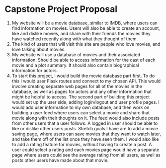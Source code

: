 # Capstone Project Proposal

1. My website will be a movie database, similar to IMDB, where users can find information on movies. Users will also be able to create an account, like and dislike movies, and share with their friends the movies they have watched recently along with what they thought of them.
2. The kind of users that will visit this site are people who love movies, and love talking about movies.
3. My website will use a database of movies and their associated information. Should be able to access information for the cast of each movie and a plot summary. It should also contain biographical information for actors.
4. To start this project, I would build the movie database part first. To do this I would user Flask routes and connect to my chosen API. This would involve creating separate web pages for all of the movies in the database, as well as pages for actors and any other information that might be helpful to access. The second part of building this project would set up the user side, adding login/logout and user profile pages. I would add user information to my own database, and then work on building a user feed where users can select a movie and share that movie along with their thoughts on it. The feed would also include posts from other users that a user follows. A logged in user should be able to like or dislike other users posts. Stretch goals I have are to add a movie saving page, where users can save movies that they want to watch later, and take them off of the list once they have seen them. I would also like to add a rating feature for movies, without having to create a post. A user could select a rating and each movies page would have a separate page where users could see the average rating from all users, as well as posts other users have made about that movie.